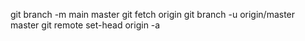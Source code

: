  git branch -m main master
git fetch origin
git branch -u origin/master master
git remote set-head origin -a